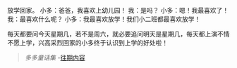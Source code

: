 放学回家。
小多：爸爸，我喜欢上幼儿园！
我：是吗？
小多：嗯！我最喜欢了！
我：最喜欢什么呢？
小多：我最喜欢放学！我们小二班都最喜欢放学！

每天都要问今天星期几，若不是周六，就必要追问明天是星期几，每天都上演不情不愿上学，兴高采烈回家的小多终于认识到上学的好处啦！

>*多多童话集* -[往期内容](http://www.jianshu.com/notebooks/6723693/latest)
